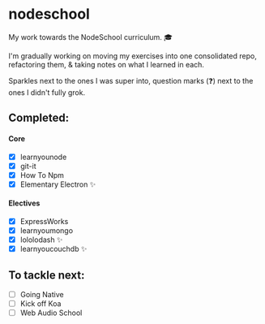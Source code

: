 # nodeschool
My work towards the NodeSchool curriculum. :mortar_board:

I'm gradually working on moving my exercises into one consolidated repo, refactoring them, & taking notes on what I learned in each.

Sparkles next to the ones I was super into, question marks (:question:) next to the ones I didn't fully grok. 

## Completed:

#### Core

- [x] learnyounode
- [x] git-it
- [x] How To Npm
- [x] Elementary Electron :sparkles:

#### Electives
- [x] ExpressWorks
- [x] learnyoumongo
- [x] lololodash :sparkles:
- [x] learnyoucouchdb :sparkles:

## To tackle next:
- [ ] Going Native
- [ ] Kick off Koa
- [ ] Web Audio School
